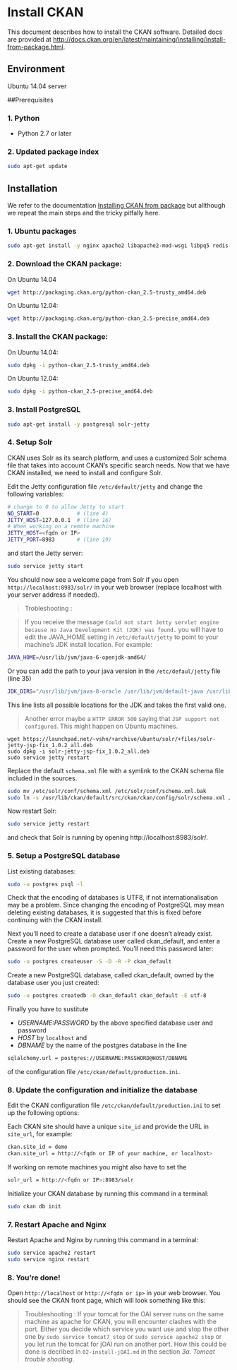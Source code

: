 # Install CKAN
This document describes how to install the CKAN software.
Detailed docs are provided at http://docs.ckan.org/en/latest/maintaining/installing/install-from-package.html.

## Environment
Ubuntu 14.04 server

##Prerequisites

### 1. Python
* Python 2.7 or later

### 2. Updated package index
```sh
sudo apt-get update
```


## Installation

We refer to the documentation [Installing CKAN from package](http://docs.ckan.org/en/latest/maintaining/installing/) but allthough we repeat the main steps and the tricky pitfally here.

### 1. Ubuntu packages
```sh
sudo apt-get install -y nginx apache2 libapache2-mod-wsgi libpq5 redis-server git-core
```

### 2. Download the CKAN package:
On Ubuntu 14.04
```sh
wget http://packaging.ckan.org/python-ckan_2.5-trusty_amd64.deb
```
On Ubuntu 12.04:
```sh
wget http://packaging.ckan.org/python-ckan_2.5-precise_amd64.deb
```

### 3. Install the CKAN package:

On Ubuntu 14.04:
```sh
sudo dpkg -i python-ckan_2.5-trusty_amd64.deb
```
On Ubuntu 12.04:
```sh
sudo dpkg -i python-ckan_2.5-precise_amd64.deb
```


### 3. Install PostgreSQL

```sh
sudo apt-get install -y postgresql solr-jetty
```

### 4. Setup Solr
CKAN uses Solr as its search platform, and uses a customized Solr schema file that takes into account CKAN’s specific search needs. Now that we have CKAN installed, we need to install and configure Solr.

Edit the Jetty configuration file ```/etc/default/jetty``` and change the following variables:

```sh
# change to 0 to allow Jetty to start
NO_START=0            # (line 4)
JETTY_HOST=127.0.0.1  # (line 16)
# When working on a remote machine
JETTY_HOST=<fqdn or IP>
JETTY_PORT=8983       # (line 19)
```

and start the Jetty server:
```sh
sudo service jetty start
```

You should now see a welcome page from Solr if you open ```http://localhost:8983/solr/``` in your web browser (replace localhost with your server address if needed).

> Trobleshooting :

> If you receive the message ```Could not start Jetty servlet engine because no Java Development Kit (JDK) was found.``` you will have to edit the JAVA_HOME setting in ```/etc/default/jetty``` to point to your machine’s JDK install location. 
> For example:
```sh
JAVA_HOME=/usr/lib/jvm/java-6-openjdk-amd64/
```
Or you can add the path to your java version in the ```/etc/defaul/jetty``` file (line 35)
```sh
JDK_DIRS="/usr/lib/jvm/java-8-oracle /usr/lib/jvm/default-java /usr/lib/jvm/java-6-sun"
```
This line lists all possible locations for the JDK and takes the first valid one.

> Another error maybe a `HTTP ERROR 500` saying that `JSP support not configured`. This might happen on Ubuntu machines.
```
wget https://launchpad.net/~vshn/+archive/ubuntu/solr/+files/solr-jetty-jsp-fix_1.0.2_all.deb
sudo dpkg -i solr-jetty-jsp-fix_1.0.2_all.deb
sudo service jetty restart
```


Replace the default ```schema.xml``` file with a symlink to the CKAN schema file included in the sources.
```sh
sudo mv /etc/solr/conf/schema.xml /etc/solr/conf/schema.xml.bak
sudo ln -s /usr/lib/ckan/default/src/ckan/ckan/config/solr/schema.xml /etc/solr/conf/schema.xml
```
Now restart Solr:
```sh
sudo service jetty restart
```
and check that Solr is running by opening http://localhost:8983/solr/.

### 5. Setup a PostgreSQL database
List existing databases:
```sh
sudo -u postgres psql -l
```
Check that the encoding of databases is UTF8, if not internationalisation may be a problem. Since changing the encoding of PostgreSQL may mean deleting existing databases, it is suggested that this is fixed before continuing with the CKAN install.

Next you’ll need to create a database user if one doesn’t already exist. Create a new PostgreSQL database user called ckan_default, and enter a password for the user when prompted. You’ll need this password later:
```sh
sudo -u postgres createuser -S -D -R -P ckan_default
```
Create a new PostgreSQL database, called ckan_default, owned by the database user you just created:
```sh
sudo -u postgres createdb -O ckan_default ckan_default -E utf-8
```

Finally you have to sustitute
- *USERNAME:PASSWORD* by the above specified database user and password
- *HOST* by ```localhost``` and 
- *DBNAME* by the name of the postgres database 
in the line
```sh
sqlalchemy.url = postgres://USERNAME:PASSWORD@HOST/DBNAME
``` 
of the configuration file ```/etc/ckan/default/production.ini```.

### 8. Update the configuration and initialize the database
Edit the CKAN configuration file ```/etc/ckan/default/production.ini``` to set up the following options:

Each CKAN site should have a unique ```site_id``` and provide the URL in ```site_url```, for example:
```sh
ckan.site_id = demo
ckan.site_url = http://<fqdn or IP of your machine, or localhost>
```
If working on remote machines you might also have to set the 

```sh
solr_url = http://<fqdn or IP>:8983/solr
```

Initialize your CKAN database by running this command in a terminal:
```sh
sudo ckan db init
```

### 7. Restart Apache and Nginx
Restart Apache and Nginx by running this command in a terminal:

```sh
sudo service apache2 restart
sudo service nginx restart
```

### 8. You’re done!
Open ```http://localhost``` or ```http://<fqdn or ip>``` in your web browser. You should see the CKAN front page, which will look something like this:

<!-- figure follows -->

> Troubleshooting :
> If your tomcat for the OAI server runs on the same machine as apache for CKAN, you will encounter clashes with the port. 
> Either you decide which service you want use and stop the other one by ```sudo service tomcat7 stop``` or ```sudo service apache2 stop```
> or you let run the tomcat for jOAI run on another port. How this could be done is decribed in ```02-install-jOAI.md``` in the section *3a. Tomcat trouble shooting*.
